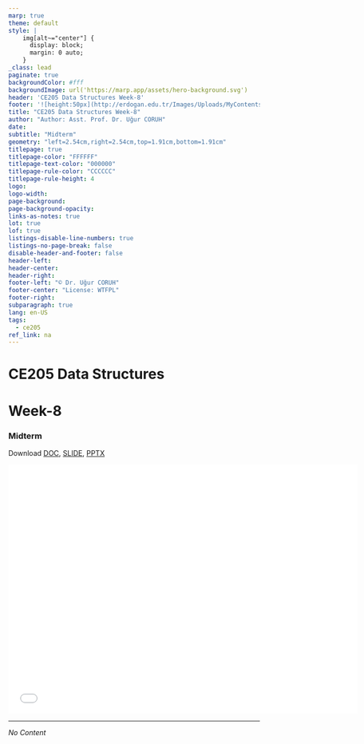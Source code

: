 ```yaml
---
marp: true
theme: default
style: |
    img[alt~="center"] {
      display: block;
      margin: 0 auto;
    }
_class: lead
paginate: true
backgroundColor: #fff
backgroundImage: url('https://marp.app/assets/hero-background.svg')
header: 'CE205 Data Structures Week-8'
footer: '![height:50px](http://erdogan.edu.tr/Images/Uploads/MyContents/L_379-20170718142719217230.jpg) RTEU CE205 Week-8'
title: "CE205 Data Structures Week-8"
author: "Author: Asst. Prof. Dr. Uğur CORUH"
date:
subtitle: "Midterm"
geometry: "left=2.54cm,right=2.54cm,top=1.91cm,bottom=1.91cm"
titlepage: true
titlepage-color: "FFFFFF"
titlepage-text-color: "000000"
titlepage-rule-color: "CCCCCC"
titlepage-rule-height: 4
logo:
logo-width:
page-background:
page-background-opacity:
links-as-notes: true
lot: true
lof: true
listings-disable-line-numbers: true
listings-no-page-break: false
disable-header-and-footer: false
header-left:
header-center:
header-right:
footer-left: "© Dr. Uğur CORUH"
footer-center: "License: WTFPL"
footer-right:
subparagraph: true
lang: en-US 
tags:
  - ce205
ref_link: na
---
```


<!-- _backgroundColor: aquq -->

<!-- _color: orange -->

<!-- paginate: false -->

# CE205 Data Structures

# Week-8

### Midterm

Download [DOC](ce205-week-8-midterm.md_doc.pdf), [SLIDE](ce205-week-8-midterm.md_slide.pdf), [PPTX](ce205-week-8-midterm.md_slide.pptx)

<iframe width=700, height=500 frameBorder=0 src="../ce205-week-8-midterm.md_slide.html"></iframe>

---

<!-- paginate: true -->

*No Content*
